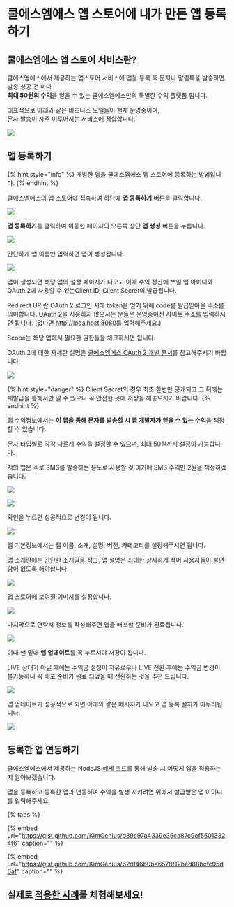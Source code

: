 # 쿨에스엠에스 앱 스토어에 내가 만든 앱 등록하기

## 쿨에스엠에스 앱 스토어 서비스란?

쿨에스엠에스에서 제공하는 앱스토어 서비스에 앱을 등록 후 문자나 알림톡을 발송하면 발송 성공 건 마다  
**최대 50원의 수익**을 얻을 수 있는 쿨에스엠에스만의 특별한 수익 플랫폼 입니다.

대표적으로 아래와 같은 비즈니스 모델들이 현재 운영중이며,  
문자 발송이 자주 이루어지는 서비스에 적합합니다.

![](https://github.com/coolsms/documents/tree/7ca6146b61cd067d8dbdc123b0fed954b54ba21e/.gitbook/assets/image.png)

## 앱 등록하기

{% hint style="info" %}
개발한 앱을 쿨에스엠에스 앱 스토어에 등록하는 방법입니다.
{% endhint %}

[쿨에스엠에스의 앱 스토어](https://coolsms.co.kr/apps)에 접속하여 하단에 **앱 등록하기** 버튼을 클릭합니다.

![](https://github.com/coolsms/documents/tree/7ca6146b61cd067d8dbdc123b0fed954b54ba21e/.gitbook/assets/_2019-05-16__10.01.40.png)

**앱 등록하기**를 클릭하여 이동한 페이지의 오른쪽 상단 **앱 생성** 버튼을 누릅니다.

![](https://github.com/coolsms/documents/tree/7ca6146b61cd067d8dbdc123b0fed954b54ba21e/.gitbook/assets/_2019-05-16__10.02.58.png)

간단하게 앱 이름만 입력하면 앱이 생성됩니다.

![](https://github.com/coolsms/documents/tree/7ca6146b61cd067d8dbdc123b0fed954b54ba21e/.gitbook/assets/_2019-05-16__10.03.18.png)

앱이 생성되면 해당 앱의 설정 페이지가 나오고 이때 수익 정산에 쓰일 앱 아이디와 OAuth 2에 사용할 수 있는Client ID, Client Secret이 발급됩니다.

Redirect URI란 OAuth 2 로그인 시에 token을 얻기 위해 code를 발급받아올 주소를 의미합니다. OAuth 2을 사용하지 않으시는 분들은 운영중이신 사이트 주소를 입력하시면 됩니다. \(없다면 [http://localhost:8080](http://localhost:8080)를 입력해주세요.\)

Scope는 해당 앱에서 필요한 권한들을 체크하시면 됩니다.

OAuth 2에 대한 자세한 설명은 [쿨에스엠에스 OAuth 2 개발 문서](https://docs.coolsms.co.kr/authentication/oauth2)를 참고해주시기 바랍니다.

![](https://github.com/coolsms/documents/tree/7ca6146b61cd067d8dbdc123b0fed954b54ba21e/.gitbook/assets/_2019-05-28__3.23.10.png)

{% hint style="danger" %}
Client Secret의 경우 최초 한번만 공개되고 그 뒤에는 재발급을 통해서만 알 수 있으니 꼭 안전한 곳에 저장을 해놓으시기 바랍니다.
{% endhint %}

앱 수익정보에서는 **이 앱을 통해 문자를 발송할 시 앱 개발자가 얻을 수 있는 수익**을 책정할 수 있습니다.

문자 타입별로 각각 다르게 수익을 설정할 수 있으며, 최대 50원까지 설정이 가능합니다.

저의 앱은 주로 SMS를 발송하는 용도로 사용할 것 이기에 SMS 수익만 2원을 책정하겠습니다.

![](https://github.com/coolsms/documents/tree/7ca6146b61cd067d8dbdc123b0fed954b54ba21e/.gitbook/assets/_2019-05-28__3.27.15.png)

![](https://github.com/coolsms/documents/tree/7ca6146b61cd067d8dbdc123b0fed954b54ba21e/.gitbook/assets/_2019-05-23__11.26.59.png)

확인을 누르면 성공적으로 변경이 됩니다.

![](https://github.com/coolsms/documents/tree/7ca6146b61cd067d8dbdc123b0fed954b54ba21e/.gitbook/assets/_2019-05-23__11.28.24.png)

앱 기본정보에서는 앱 이름, 소개, 설명, 버전, 카테고리를 설정해주시면 됩니다.

앱 소개란에는 간단한 소개말을 적고, 앱 설명은 최대한 상세하게 적어 사용자들이 불편함이 없도록 해야합니다.

![](https://github.com/coolsms/documents/tree/7ca6146b61cd067d8dbdc123b0fed954b54ba21e/.gitbook/assets/_2019-05-17__11.35.42.png)

앱 스토어에 보여질 이미지를 설정합니다.

![](https://github.com/coolsms/documents/tree/7ca6146b61cd067d8dbdc123b0fed954b54ba21e/.gitbook/assets/_2019-05-17__11.50.14.png)

마지막으로 연락처 정보를 작성해주면 앱을 배포할 준비가 완료됩니다.

![](https://github.com/coolsms/documents/tree/7ca6146b61cd067d8dbdc123b0fed954b54ba21e/.gitbook/assets/_2019-05-17__11.49.15.png)

이때 맨 밑에 **앱 업데이트**를 꼭 누르셔야 저장이 됩니다.

LIVE 상태가 아닐 때에는 수익금 설정이 자유로우나 LIVE 전환 후에는 수익금 변경이 불가능하니 꼭 배포 준비가 완료 되었을 때 전환하는 것을 추천 드립니다.

![](https://github.com/coolsms/documents/tree/7ca6146b61cd067d8dbdc123b0fed954b54ba21e/.gitbook/assets/_2019-05-20__10.19.16.png)

앱 업데이트가 성공적으로 되면 아래와 같은 메시지가 나오고 앱 등록 절차가 마무리됩니다.

![](https://github.com/coolsms/documents/tree/7ca6146b61cd067d8dbdc123b0fed954b54ba21e/.gitbook/assets/_2019-05-20__10.21.22.png)

## 등록한 앱 연동하기

쿨에스엠에스에서 제공하는 NodeJS [예제 코드](https://github.com/solapi/examples)를 통해 발송 시 어떻게 앱을 적용하는지 알아보겠습니다.

앱을 등록하고 등록한 앱과 연동하여 수익을 발생 시키려면 위에서 발급받은 앱 아이디를 입력해주세요.

{% tabs %}



{% embed url="https://gist.github.com/KimGenius/d89c97a4339e35ca87c9ef55013324f6" caption="" %}

{% embed url="https://gist.github.com/KimGenius/62df46b0ba6578f12bed88bcfc95d6af" caption="" %}

## 실제로 [적용한 사례](https://sendsms.kr)를 체험해보세요!

